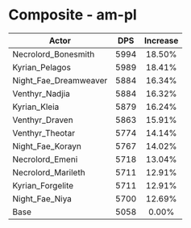 # Composite - am-pl
| Actor | DPS | Increase |
|---|:---:|:---:|
|Necrolord_Bonesmith|5994|18.50%|
|Kyrian_Pelagos|5989|18.41%|
|Night_Fae_Dreamweaver|5884|16.34%|
|Venthyr_Nadjia|5884|16.32%|
|Kyrian_Kleia|5879|16.24%|
|Venthyr_Draven|5863|15.91%|
|Venthyr_Theotar|5774|14.14%|
|Night_Fae_Korayn|5767|14.02%|
|Necrolord_Emeni|5718|13.04%|
|Necrolord_Marileth|5711|12.91%|
|Kyrian_Forgelite|5711|12.91%|
|Night_Fae_Niya|5700|12.69%|
|Base|5058|0.00%|
